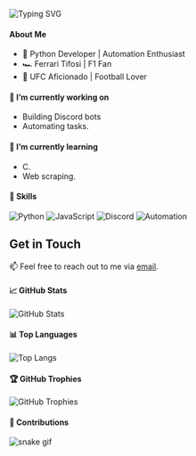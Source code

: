 ![Typing SVG](https://readme-typing-svg.herokuapp.com/?lines=Welcome+to+Ilaf's+Den!👋)

#### About Me
- 🚀 Python Developer | Automation Enthusiast
- 🏎️ Ferrari Tifosi | F1 Fan
- 👊 UFC Aficionado | Football Lover

#### 🔭 I’m currently working on
- Building Discord bots
- Automating tasks.

#### 🌱 I’m currently learning
- C.
- Web scraping.

#### 💼 Skills
![Python](https://img.shields.io/badge/-Python-3776AB?logo=python&logoColor=white)
![JavaScript](https://img.shields.io/badge/-JavaScript-F7DF1E?logo=javascript&logoColor=black)
![Discord](https://img.shields.io/badge/-Discord-5865F2?logo=discord&logoColor=white)
![Automation](https://img.shields.io/badge/-Automation-008080)

## Get in Touch
📫 Feel free to reach out to me via [email](mailto:kazu@kazu-eats.store).

#### 📈 GitHub Stats
![GitHub Stats](https://github-readme-stats.vercel.app/api?username=beepboopilaamari&show_icons=true)

#### 📊 Top Languages
![Top Langs](https://github-readme-stats.vercel.app/api/top-langs/?username=beepboopilaamari)

#### 🏆 GitHub Trophies
![GitHub Trophies](https://github-profile-trophy.vercel.app/?username=beepboopilaamari)

#### 🐍 Contributions
![snake gif](https://github.com/beepboopilaamari/blob/output/github-contribution-grid-snake.gif)
